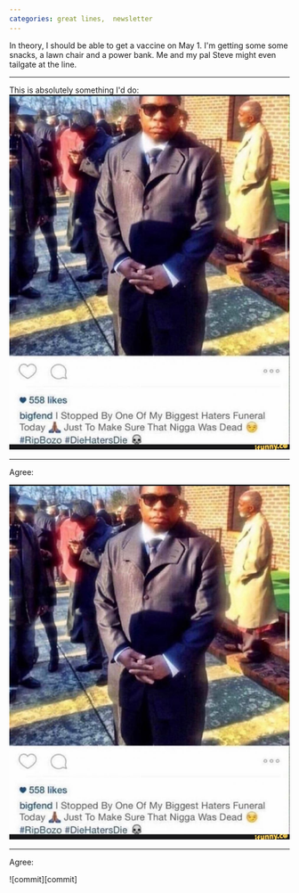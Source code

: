 ```yaml
---
categories: great lines,  newsletter
---
```



In theory, I should be able to get a vaccine on May 1. I'm getting some some snacks, a lawn chair and a power bank. Me and my pal Steve might even tailgate at the line.

---

This is absolutely something I'd do:
![bigfend](https://raw.githubusercontent.com/muneer78/muneer78.github.io/master/images/bigfend.jpeg)

---

Agree:

![bigfend](https://raw.githubusercontent.com/muneer78/muneer78.github.io/master/images/bigfend.jpeg) 



---

Agree:

![commit][commit] 
